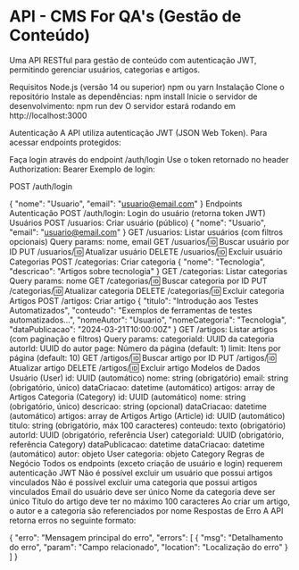 # API - CMS For QA's (Gestão de Conteúdo)
Uma API RESTful para gestão de conteúdo com autenticação JWT, permitindo gerenciar usuários, categorias e artigos.

Requisitos
Node.js (versão 14 ou superior)
npm ou yarn
Instalação
Clone o repositório
Instale as dependências:
npm install
Inicie o servidor de desenvolvimento:
npm run dev
O servidor estará rodando em http://localhost:3000

Autenticação
A API utiliza autenticação JWT (JSON Web Token). Para acessar endpoints protegidos:

Faça login através do endpoint /auth/login
Use o token retornado no header Authorization: Bearer <token>
Exemplo de login:

POST /auth/login

{
  "nome": "Usuario",
  "email": "usuario@email.com"
}
Endpoints
Autenticação
POST /auth/login: Login do usuário (retorna token JWT)
Usuários
POST /usuarios: Criar usuário (público)
{
  "nome": "Usuario",
  "email": "usuario@email.com"
}
GET /usuarios: Listar usuários (com filtros opcionais)
Query params: nome, email
GET /usuarios/:id: Buscar usuário por ID
PUT /usuarios/:id: Atualizar usuário
DELETE /usuarios/:id: Excluir usuário
Categorias
POST /categorias: Criar categoria
{
  "nome": "Tecnologia",
  "descricao": "Artigos sobre tecnologia"
}
GET /categorias: Listar categorias
Query params: nome
GET /categorias/:id: Buscar categoria por ID
PUT /categorias/:id: Atualizar categoria
DELETE /categorias/:id: Excluir categoria
Artigos
POST /artigos: Criar artigo
{
  "titulo": "Introdução aos Testes Automatizados",
  "conteudo": "Exemplos de ferramentas de testes automatizados...",
  "nomeAutor": "Usuario",
  "nomeCategoria": "Tecnologia",
  "dataPublicacao": "2024-03-21T10:00:00Z"
}
GET /artigos: Listar artigos (com paginação e filtros)
Query params:
categoriaId: UUID da categoria
autorId: UUID do autor
page: Número da página (default: 1)
limit: Itens por página (default: 10)
GET /artigos/:id: Buscar artigo por ID
PUT /artigos/:id: Atualizar artigo
DELETE /artigos/:id: Excluir artigo
Modelos de Dados
Usuário (User)
id: UUID (automático)
nome: string (obrigatório)
email: string (obrigatório, único)
dataCriacao: datetime (automático)
artigos: array de Artigos
Categoria (Category)
id: UUID (automático)
nome: string (obrigatório, único)
descricao: string (opcional)
dataCriacao: datetime (automático)
artigos: array de Artigos
Artigo (Article)
id: UUID (automático)
titulo: string (obrigatório, máx 100 caracteres)
conteudo: texto (obrigatório)
autorId: UUID (obrigatório, referência User)
categoriaId: UUID (obrigatório, referência Category)
dataPublicacao: datetime
dataCriacao: datetime (automático)
autor: objeto User
categoria: objeto Category
Regras de Negócio
Todos os endpoints (exceto criação de usuário e login) requerem autenticação JWT
Não é possível excluir um usuário que possui artigos vinculados
Não é possível excluir uma categoria que possui artigos vinculados
Email do usuário deve ser único
Nome da categoria deve ser único
Título do artigo deve ter no máximo 100 caracteres
Ao criar um artigo, o autor e a categoria são referenciados por nome
Respostas de Erro
A API retorna erros no seguinte formato:

{
  "erro": "Mensagem principal do erro",
  "errors": [
    {
      "msg": "Detalhamento do erro",
      "param": "Campo relacionado",
      "location": "Localização do erro"
    }
  ]
}


